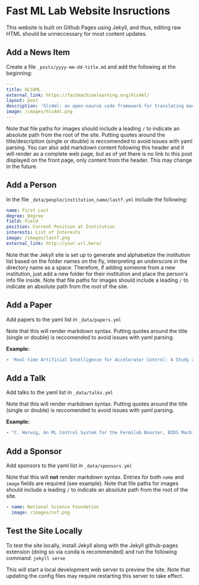 # Fast ML Lab Website Insructions
This website is built on Github Pages using Jekyll, and thus, editing raw HTML should be unneccessary for most content updates.

## Add a News Item

Create a file `_posts/yyyy-mm-dd-title.md` and add the following at the beginning:

```yaml
---
title: HLS4ML
external_link: https://fastmachinelearning.org/hls4ml/
layout: post
description: 'hls4ml: an open-source code framework for translating machine learning algorithms directly into FPGA firmware'
image: /images/hls4ml.png
---
```
 Note that file paths for images should include a leading `/` to indicate an absolute path from the root of the site. Putting quotes around the title/description (single or double) is reccomended to avoid issues with yaml parsing. You can also add markdown content following this header and it will render as a complete web page, but as of yet there is no link to this post displayed on the front page, only content from the header. This may change in the future.


## Add a Person
In the file `_data/people/institution_name/lastf.yml` include the following:
```yaml
name: First Last
degree: Degree
field: Field
position: Current Position at Institution
interests: List of Interests
image: /images/lastf.png
external_link: http://your.url.here/
```
Note that the Jekyll site is set up to generate and alphabetize the institution list based on the folder names on the fly, interpreting an underscore in the directory name as a space. Therefore, if adding someone from a new institution, just add a new folder for their institution and place the person's info file inside. Note that file paths for images should include a leading `/` to indicate an absolute path from the root of the site.

## Add a Paper
Add papers to the yaml list in `_data/papers.yml`

Note that this will render markdown syntax. Putting quotes around the title (single or double) is reccomended to avoid issues with yaml parsing.

**Example:**
```yaml
- 'Real-time Artificial Intelligence for Accelerator Control: A Study at the Fermilab Booster, [arXiv:2011.07371](https://arxiv.org/abs/2011.07371).'
```

## Add a Talk
Add talks to the yaml list in `_data/talks.yml`

Note that this will render markdown syntax. Putting quotes around the title (single or double) is reccomended to avoid issues with yaml parsing.

**Example:**
```yaml
- "C. Herwig, An ML Control System for the Fermilab Booster, BIDS Machine Learning and Science Forum, April 2021, [abstract](https://bids.berkeley.edu/events/machine-learning-and-science-forum-2021-0405)"
```

## Add a Sponsor
Add sponsors to the yaml list in `_data/sponsors.yml`

Note that this will **not** render markdown syntax. Entries for both `name` and `image` fields are required (see example). Note that file paths for images should include a leading `/` to indicate an absolute path from the root of the site.


```yaml
- name: National Science Foundation
  image: /images/nsf.png
```

## Test the Site Locally
To test the site locally, install Jekyll along with the Jekyll github-pages extension (doing so via conda is recommended) and run the following command: `jekyll serve`

 This will start a local development web server to preview the site. Note that updating the config files may require restarting this server to take effect.